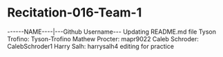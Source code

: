 # Recitation-016-Team-1
------NAME----|---Github Username---
Updating README.md file
Tyson Trofino: Tyson-Trofino
Mathew Procter: mapr9022
Caleb Schroder: CalebSchroder1
Harry Salh: harrysalh4
editing for practice
